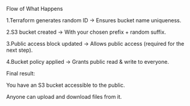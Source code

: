 Flow of What Happens

1.Terraform generates random ID → Ensures bucket name uniqueness.

2.S3 bucket created → With your chosen prefix + random suffix.

3.Public access block updated → Allows public access (required for the next step).

4.Bucket policy applied → Grants public read & write to everyone.

Final result:

You have an S3 bucket accessible to the public.

Anyone can upload and download files from it.